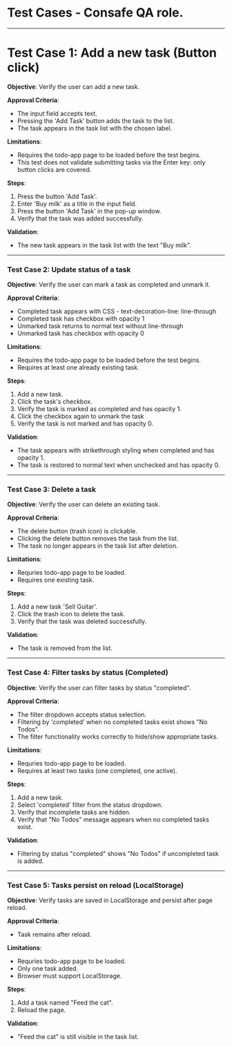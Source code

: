
# Test Cases - Consafe QA role. 

---

# Test Case 1: Add a new task (Button click)

**Objective**: Verify the user can add a new task.

**Approval Criteria**:
- The input field accepts text.
- Pressing the 'Add Task' button adds the task to the list.
- The task appears in the task list with the chosen label.

**Limitations**:
- Requires the todo-app page to be loaded before the test begins.
- This test does not validate submitting tasks via the Enter key: only button clicks are covered.

**Steps**:
1. Press the button 'Add Task'.
2. Enter 'Buy milk' as a title in the input field.
3. Press the button 'Add Task' in the pop-up window.
4. Verify that the task was added successfully.

**Validation**:
- The new task appears in the task list with the text "Buy milk".

---

### Test Case 2: Update status of a task

**Objective**: Verify the user can mark a task as completed and unmark it.

**Approval Criteria**:
- Completed task appears with CSS - text-decoration-line: line-through
- Completed task has checkbox with opacity 1
- Unmarked task returns to normal text without line-through
- Unmarked task has checkbox with opacity 0

**Limitations**:
- Requires the todo-app page to be loaded before the test begins.
- Requires at least one already existing task.

**Steps**:
1. Add a new task.
2. Click the task's checkbox.
3. Verify the task is marked as completed and has opacity 1.
4. Click the checkbox again to unmark the task
5. Verify the task is not marked and has opacity 0.

**Validation**:
- The task appears with strikethrough styling when completed and has opacity 1.
- The task is restored to normal text when unchecked and has opacity 0.

---

### Test Case 3: Delete a task

**Objective**: Verify the user can delete an existing task.

**Approval Criteria**:
- The delete button (trash icon) is clickable.
- Clicking the delete button removes the task from the list.
- The task no longer appears in the task list after deletion.

**Limitations**:
- Requries todo-app page to be loaded.
- Requires one existing task.

**Steps**:
1. Add a new task 'Sell Guitar'.
2. Click the trash icon to delete the task.
3. Verify that the task was deleted successfully.

**Validation**:
- The task is removed from the list.

---

### Test Case 4: Filter tasks by status (Completed)

**Objective**: Verify the user can filter tasks by status "completed".

**Approval Criteria**:
- The filter dropdown accepts status selection.
- Filtering by 'completed' when no completed tasks exist shows "No Todos".
- The filter functionality works correctly to hide/show appropriate tasks.

**Limitations**:
- Requries todo-app page to be loaded.
- Requires at least two tasks (one completed, one active).

**Steps**:
1. Add a new task.
2. Select 'completed' filter from the status dropdown.
3. Verify that incomplete tasks are hidden.
4. Verify that "No Todos" message appears when no completed tasks exist.

**Validation**:
- Filtering by status "completed" shows "No Todos" if uncompleted task is added.

---

### Test Case 5: Tasks persist on reload (LocalStorage)

**Objective**: Verify tasks are saved in LocalStorage and persist after page reload.

**Approval Criteria**:
- Task remains after reload.

**Limitations**:
- Requries todo-app page to be loaded.
- Only one task added.
- Browser must support LocalStorage.

**Steps**:
1. Add a task named "Feed the cat".
2. Reload the page.

**Validation**:
- "Feed the cat" is still visible in the task list.

